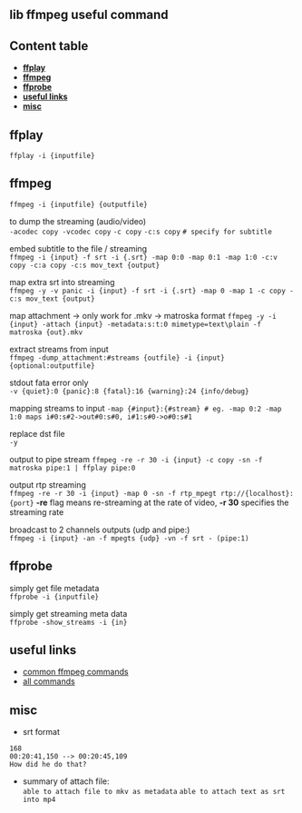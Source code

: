 ## lib ffmpeg useful command

## Content table
- **[ffplay](#ffplay)**
- **[ffmpeg](#ffmpeg)**
- **[ffprobe](#ffprobe)**
- **[useful links](#useful-links)**
- **[misc](#misc)**  

## ffplay

`ffplay -i {inputfile}`

## ffmpeg  

`ffmpeg -i {inputfile} {outputfile}`

to dump the streaming (audio/video)   
`-acodec copy -vcodec copy`
`-c copy`
`-c:s copy`  `# specify for subtitle`  

embed subtitle to the file / streaming  
`ffmpeg -i {input} -f srt -i {.srt} -map 0:0 -map 0:1 -map 1:0 -c:v copy -c:a copy -c:s mov_text {output}`

map extra srt into streaming  
`ffmpeg -y -v panic -i {input} -f srt -i {.srt} -map 0 -map 1 -c copy -c:s mov_text {output}`

map attachment -> only work for .mkv  -> matroska format
`ffmpeg -y -i {input} -attach {input} -metadata:s:t:0 mimetype=text\plain -f matroska {out}.mkv`

extract streams from input  
`ffmpeg -dump_attachment:#streams {outfile} -i {input} {optional:outputfile}`

stdout fata error only  
`-v {quiet}:0 {panic}:8 {fatal}:16 {warning}:24 {info/debug} `

mapping streams to input
`-map {#input}:{#stream} # eg. -map 0:2 -map 1:0 maps i#0:s#2->out#0:s#0, i#1:s#0->o#0:s#1` 

replace dst file  
`-y`

output to pipe stream
`ffmpeg -re -r 30 -i {input} -c copy -sn -f matroska pipe:1 | ffplay pipe:0`

output rtp streaming  
`ffmpeg -re -r 30 -i {input} -map 0 -sn -f rtp_mpegt rtp://{localhost}:{port}`
**-re** flag means re-streaming at the rate of video, **-r 30** specifies the streaming rate  

broadcast to 2 channels outputs (udp and pipe:)  
`ffmpeg -i {input} -an -f mpegts {udp} -vn -f srt - (pipe:1)`  

## ffprobe  

simply get file metadata  
`ffprobe -i {inputfile}`

simply get streaming meta data  
`ffprobe -show_streams -i {in}`

## useful links   
- [common ffmpeg commands](https://www.labnol.org/internet/useful-ffmpeg-commands/28490/)
- [all commands](https://ffmpeg.org/ffmpeg.html)

## misc
- srt format
```
168
00:20:41,150 --> 00:20:45,109
How did he do that?
```
- summary of attach file:  
`able to attach file to mkv as metadata`
`able to attach text as srt into mp4`